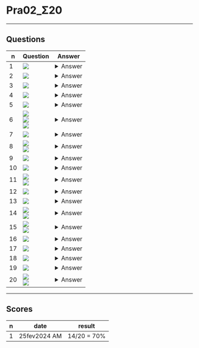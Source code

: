 # Pra02_Σ20

---

## Questions
|n|Question|Answer|
|-|--------|------|
|1|<img src="https://i.imgur.com/d4rOWAj.png">|<details><summary>Answer</summary><img src="https://i.imgur.com/zqZM24M.png"></details>|
|2|<img src="https://i.imgur.com/Fy66bB4.png">|<details><summary>Answer</summary><img src="https://i.imgur.com/CV0MD12.png"></details>|
|3|<img src="https://i.imgur.com/1fY0sMH.png">|<details><summary>Answer</summary><img src="https://i.imgur.com/q0k8Uds.png"></details>|
|4|<img src="https://i.imgur.com/uXQvIcZ.png">|<details><summary>Answer</summary><img src="https://i.imgur.com/p0PJM60.png"></details>|
|5|<img src="https://i.imgur.com/fytaYsm.png">|<details><summary>Answer</summary><img src="https://i.imgur.com/jUyd7Jx.png"></details>|
|6|<img src="https://i.imgur.com/UOGKtP5.png"><br/><img src="https://i.imgur.com/rnF5IXX.png"><br/><img src="https://i.imgur.com/bQar15X.png">|<details><summary>Answer</summary><img src="https://i.imgur.com/BlmZQCx.png"></details>|
|7|<img src="https://i.imgur.com/uC4c57I.png">|<details><summary>Answer</summary><img src="https://i.imgur.com/sY9fms5.png"></details>|
|8|<img src="https://i.imgur.com/fxAV5Lw.png"><br/><img src="https://i.imgur.com/bgaD6HT.png">|<details><summary>Answer</summary><img src="https://i.imgur.com/I3h3GeA.png"></details>|
|9|<img src="https://i.imgur.com/wKSY569.png">|<details><summary>Answer</summary><img src="https://i.imgur.com/mnmhGnF.png"></details>|
|10|<img src="https://i.imgur.com/TIA17Ji.png">|<details><summary>Answer</summary><img src="https://i.imgur.com/CIdM08c.png"><br/><img src="https://i.imgur.com/JLSMtgG.png"></details>|
|11|<img src="https://i.imgur.com/iFgK1uY.png"><br/><img src="https://i.imgur.com/aSJ2aAd.png">|<details><summary>Answer</summary><img src="https://i.imgur.com/rBdYv8J.png"></details>|
|12|<img src="https://i.imgur.com/fhQnhtv.png">|<details><summary>Answer</summary><img src="https://i.imgur.com/cKSJk8h.png"></details>|
|13|<img src="https://i.imgur.com/TmnrULS.png">|<details><summary>Answer</summary><img src="https://i.imgur.com/lu0aSDq.png"></details>|
|14|<img src="https://i.imgur.com/UcafDu1.png"><br/><img src="https://i.imgur.com/akoEzCy.png">|<details><summary>Answer</summary><img src="https://i.imgur.com/uyU8riS.png"></details>|
|15|<img src="https://i.imgur.com/CGU8twG.png"><br/><img src="https://i.imgur.com/sC44bV1.png">|<details><summary>Answer</summary><img src="https://i.imgur.com/4h7wNmM.png"></details>|
|16|<img src="https://i.imgur.com/Lzp3dDj.png">|<details><summary>Answer</summary><img src="https://i.imgur.com/7DZiBWn.png"></details>|
|17|<img src="https://i.imgur.com/pgqHjQ5.png">|<details><summary>Answer</summary><img src="https://i.imgur.com/gCwTvv5.png"></details>|
|18|<img src="https://i.imgur.com/QaOdEza.png">|<details><summary>Answer</summary><img src="https://i.imgur.com/5AKskxc.png"></details>|
|19|<img src="https://i.imgur.com/cUNUFFJ.png">|<details><summary>Answer</summary><img src="https://i.imgur.com/jMjqWSr.png"></details>|
|20|<img src="https://i.imgur.com/O9w5BLz.png"><br/><img src="https://i.imgur.com/hKtQmy5.png">|<details><summary>Answer</summary><img src="https://i.imgur.com/KMvZbQ6.png"></details>|

---

## Scores
|n|date|result|
|-|----|------|
|1|25fev2024 AM|14/20 = 70%|
